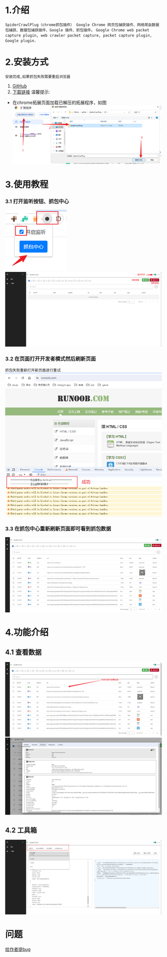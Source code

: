# 1.介绍

`
SpiderCrawlPlug（chrome抓包插件） Google Chrome 网页包捕获插件、网络爬虫数据包捕获、数据包捕获插件、Google 插件、抓包插件。
`
`Google Chrome web packet capture plugin, web crawler packet capture, packet capture plugin, Google plugin.`

# 2.安装方式

`安装完成,如果抓包失败需要重启浏览器`

1. [GitHub](https://github.com/peng0928/SpiderCrawlPlug)
2. [下载链接](https://github.com/peng0928/SpiderCrawlPlug/archive/refs/heads/main.zip)
   温馨提示:

- 在chrome拓展页面加载已解压的拓展程序，如图
  ![img.png](img/img.png)

# 3.使用教程

### 3.1 打开监听按钮、抓包中心

![img.png](img/img2.png)
![img.png](img/img3.png)

### 3.2 在页面打开开发者模式然后刷新页面

`抓包失败重新打开新页面进行重试`
![img.png](img/img4.png)

### 3.3 在抓包中心重新刷新页面即可看到抓包数据

![img.png](img/img5.png)
# 4.功能介绍
## 4.1 查看数据
![img_1.png](img/img_1.png)
![img_2.png](img/img_2.png)
## 4.2 工具箱
![img_3.png](img/img_3.png)


# 问题

[给作者提bug](https://github.com/peng0928/SpiderCrawlPlug/issues)